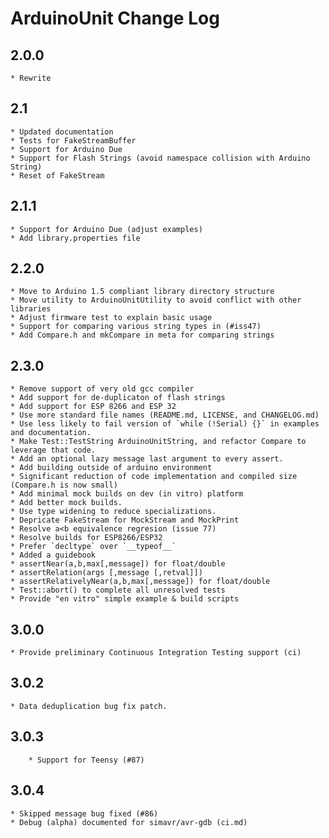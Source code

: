 # ArduinoUnit Change Log

## 2.0.0

	* Rewrite

## 2.1

	* Updated documentation
	* Tests for FakeStreamBuffer
	* Support for Arduino Due
	* Support for Flash Strings (avoid namespace collision with Arduino String)
	* Reset of FakeStream

## 2.1.1

	* Support for Arduino Due (adjust examples)
	* Add library.properties file

## 2.2.0

	* Move to Arduino 1.5 compliant library directory structure
	* Move utility to ArduinoUnitUtility to avoid conflict with other libraries
	* Adjust firmware test to explain basic usage
	* Support for comparing various string types in (#iss47)
	* Add Compare.h and mkCompare in meta for comparing strings

## 2.3.0

	* Remove support of very old gcc compiler
	* Add support for de-duplicaton of flash strings
	* Add support for ESP 8266 and ESP 32
	* Use more standard file names (README.md, LICENSE, and CHANGELOG.md)
	* Use less likely to fail version of `while (!Serial) {}` in examples and documentation.
	* Make Test::TestString ArduinoUnitString, and refactor Compare to leverage that code.
	* Add an optional lazy message last argument to every assert.
	* Add building outside of arduino environment
	* Significant reduction of code implementation and compiled size (Compare.h is now small)
	* Add minimal mock builds on dev (in vitro) platform
	* Add better mock builds.
	* Use type widening to reduce specializations.
	* Depricate FakeStream for MockStream and MockPrint
	* Resolve a<b equivalence regresion (issue 77)
	* Resolve builds for ESP8266/ESP32
	* Prefer `decltype` over `__typeof__`
	* Added a guidebook
	* assertNear(a,b,max[,message]) for float/double
	* assertRelation(args [,message [,retval]])
	* assertRelativelyNear(a,b,max[,message]) for float/double
	* Test::abort() to complete all unresolved tests
	* Provide "en vitro" simple example & build scripts
## 3.0.0
	* Provide preliminary Continuous Integration Testing support (ci)
## 3.0.2
	* Data deduplication bug fix patch.
## 3.0.3
        * Support for Teensy (#87)
## 3.0.4
	* Skipped message bug fixed (#86)
	* Debug (alpha) documented for simavr/avr-gdb (ci.md)
	
